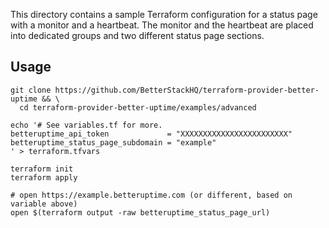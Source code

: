 This directory contains a sample Terraform configuration for a status page with
a monitor and a heartbeat. The monitor and the heartbeat are placed into dedicated
groups and two different status page sections.

## Usage

```shell script
git clone https://github.com/BetterStackHQ/terraform-provider-better-uptime && \
  cd terraform-provider-better-uptime/examples/advanced

echo '# See variables.tf for more.
betteruptime_api_token             = "XXXXXXXXXXXXXXXXXXXXXXXX"
betteruptime_status_page_subdomain = "example"
' > terraform.tfvars

terraform init
terraform apply

# open https://example.betteruptime.com (or different, based on variable above)
open $(terraform output -raw betteruptime_status_page_url)
```

